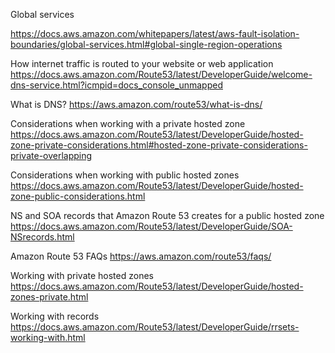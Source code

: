 Global services

https://docs.aws.amazon.com/whitepapers/latest/aws-fault-isolation-boundaries/global-services.html#global-single-region-operations

How internet traffic is routed to your website or web application
https://docs.aws.amazon.com/Route53/latest/DeveloperGuide/welcome-dns-service.html?icmpid=docs_console_unmapped

What is DNS?
https://aws.amazon.com/route53/what-is-dns/

Considerations when working with a private hosted zone
https://docs.aws.amazon.com/Route53/latest/DeveloperGuide/hosted-zone-private-considerations.html#hosted-zone-private-considerations-private-overlapping

Considerations when working with public hosted zones
https://docs.aws.amazon.com/Route53/latest/DeveloperGuide/hosted-zone-public-considerations.html

NS and SOA records that Amazon Route 53 creates for a public hosted zone
https://docs.aws.amazon.com/Route53/latest/DeveloperGuide/SOA-NSrecords.html

Amazon Route 53 FAQs
https://aws.amazon.com/route53/faqs/

Working with private hosted zones
https://docs.aws.amazon.com/Route53/latest/DeveloperGuide/hosted-zones-private.html

Working with records
https://docs.aws.amazon.com/Route53/latest/DeveloperGuide/rrsets-working-with.html
